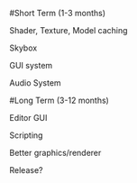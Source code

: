 #Short Term (1-3 months)

Shader, Texture, Model caching

Skybox

GUI system

Audio System

#Long Term (3-12 months)

Editor GUI

Scripting

Better graphics/renderer

Release?
